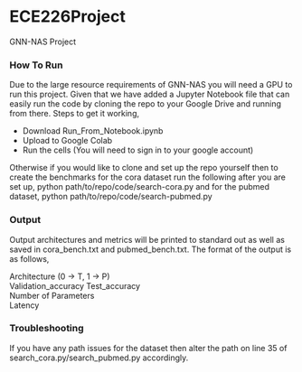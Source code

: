 # ECE226Project
GNN-NAS Project

### How To Run
Due to the large resource requirements of GNN-NAS you will need a GPU to run this project. Given that we have added a Jupyter Notebook file that can easily run the code by cloning the repo to your Google Drive and running from there. Steps to get it working,
* Download Run_From_Notebook.ipynb
* Upload to Google Colab
* Run the cells (You will need to sign in to your google account)

Otherwise if you would like to clone and set up the repo yourself then to create the benchmarks for the cora dataset run the following after you are set up,
python path/to/repo/code/search-cora.py
and for the pubmed dataset,
python path/to/repo/code/search-pubmed.py

### Output
Output architectures and metrics will be printed to standard out as well as saved in cora_bench.txt and pubmed_bench.txt. The format of the output is as follows,

Architecture  (0 -> T, 1 -> P)\
Validation_accuracy Test_accuracy\
Number of Parameters\
Latency


### Troubleshooting
If you have any path issues for the dataset then alter the path on line 35 of search_cora.py/search_pubmed.py accordingly. 
